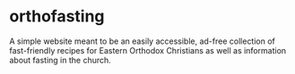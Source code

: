# orthofasting
A simple website meant to be an easily accessible, ad-free collection of fast-friendly recipes for Eastern Orthodox Christians as well as information about fasting in the church.
